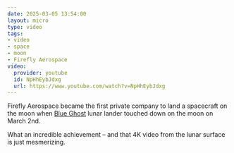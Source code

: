 ```yaml
---
date: 2025-03-05 13:54:00
layout: micro
type: video
tags:
- video
- space
- moon
- Firefly Aerospace
video:
  provider: youtube
  id: NpHhEybJdxg
  url: https://www.youtube.com/watch?v=NpHhEybJdxg
---
```


Firefly Aerospace became the first private company to land a spacecraft on the moon when [Blue
Ghost](https://en.wikipedia.org/wiki/Firefly_Aerospace_Blue_Ghost) lunar lander touched down on the moon on March 2nd.

What an incredible achievement – and that 4K video from the lunar surface is just mesmerizing.
